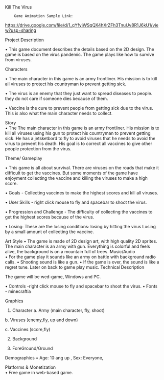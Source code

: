 Kill The Virus  

        Game Animation Sample Link:
https://drive.google.com/file/d/1_qYfyiWSqQX4hXrZFh3TnuUv8R1J6kU1/view?usp=sharing

Project Description

•	This game document describes the details based on the 2D design. The game is based on the virus pandemic. The game plays like how to survive from viruses.

Characters

•	The main character in this game is an army frontliner. His mission is to kill all viruses to protect his countryman to prevent getting sick.

•	The virus is an enemy that they just want to spread diseases to people. they do not care if someone dies because of them.

•	Vaccine is the cure to prevent people from getting sick due to the virus. This is also what the main character needs to collect.


Story     
•	The The main character in this game is an army frontliner. His mission is to kill all viruses using his gun to protect his countryman to prevent getting sick. He has a jetsketbord to fly to avoid viruses that he needs to avoid the virus to prevent his death.  His goal is to correct all  vaccines to give other people protection from the virus.           	                                                        	
	                                                        	
Theme/ Gameplay

•	This game is all about survival. There are viruses on the roads that make it difficult to get the vaccines. But some moments of the game have enjoyment collecting the vaccine and killing the viruses to make a high score.
               	
•	Goals - Collecting vaccines to make the highest scores and kill all viruses.

•	 User Skills - right click mouse to fly and spacebar to shoot the virus.

•	Progression and Challenge - The difficulty of collecting the vaccines to get the highest scores because of the virus.  
                                                   	
•	Losing: These are the losing conditions: losing by hitting the virus Losing by a small amount of collecting the vaccine. 


Art Style 
•	The game is made of 2D design art, with high quality 2D sprites. The main character is an army with gun. Everything is colorful and feels alive, the background is on a mountain full of trees.
Music/Audio   	
•	For the game play it sounds like an army on battle with background radio calls. 
•	Shooting sound is like a gun.
•	If the game is over, the sound is like a regret tune. Later on back to game play music.
Technical Description

The game will be wed-game, Windows and PC.

•	Controls -right click mouse to fly and spacebar to shoot the virus.
•	  Fonts - minecraftia 
 

Graphics
1.	Character
a.	Army (main character, fly, shoot)
 

b.	Viruses (enemy,fly, up and down)
 
c.	   Vaccines (score,fly)
 


2.	Background
 

3.	ForeGround/Ground
   
Demographics 
•	  Age: 10 ang up , Sex: Everyone,     
                                           	

Platforms & Monetization	
•	Free game in web-based game.                              
